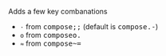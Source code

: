 Adds a few key combanations

- `·` from <kbd>compose</kbd><kbd>;</kbd><kbd>;</kbd> (default is <kbd>compose</kbd><kbd>.</kbd><kbd>-</kbd>)
- `ꙩ` from <kbd>compose</kbd><kbd>o</kbd><kbd>.</kbd>
- `≈` from <kbd>compose</kbd><kbd>~</kbd><kbd>=</kbd>
